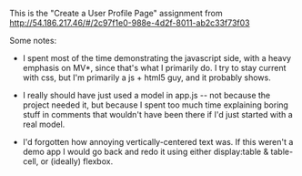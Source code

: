 This is the "Create a User Profile Page" assignment from
http://54.186.217.46/#/2c97f1e0-988e-4d2f-8011-ab2c33f73f03

Some notes:

* I spent most of the time demonstrating the javascript side, with a heavy emphasis on MV*,
  since that's what I primarily do. I try to stay current with css, but I'm primarily a
  js + html5 guy, and it probably shows.

* I really should have just used a model in app.js -- not because the project needed it, but
  because I spent too much time explaining boring stuff in comments that wouldn't have been
  there if I'd just started with a real model.

* I'd forgotten how annoying vertically-centered text was. If this weren't a demo app I would
  go back and redo it using either display:table & table-cell, or (ideally) flexbox.

